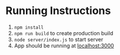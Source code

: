 # Running Instructions


1. `npm install`
2. `npm run build` to create production build
3. `node server/index.js` to start server
4. App should be running at [localhost:3000]()
